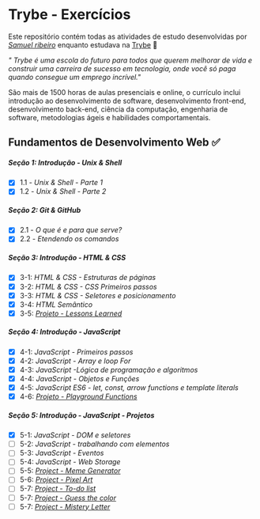 # Trybe - Exercícios

Este repositório contém todas as atividades de estudo desenvolvidas por _[Samuel ribeiro](https://www.linkedin.com/in/samuel-ribeiro-273ba6199/)_ enquanto estudava na [Trybe](https://www.betrybe.com/) :rocket:

_"
Trybe é uma escola do futuro para todos que querem melhorar de vida e construir uma carreira de sucesso em tecnologia, onde você só paga quando consegue um emprego incrível."_

São mais de 1500 horas de aulas presenciais e online, o currículo inclui introdução ao desenvolvimento de software, desenvolvimento front-end, desenvolvimento back-end, ciência da computação, engenharia de software, metodologias ágeis e habilidades comportamentais.

## Fundamentos de Desenvolvimento Web :white_check_mark:

##### Seção 1: Introdução - Unix & Shell

- [x] 1.1 - _Unix & Shell - Parte 1_
- [x] 1.2 - _Unix & Shell - Parte 2_

##### Seção 2: Git & GitHub

- [x] 2.1 - _O que é e para que serve?_
- [x] 2.2 - _Etendendo os comandos_

##### Seção 3: Introdução - HTML & CSS

- [x] 3-1: _HTML & CSS - Estruturas de páginas_
- [x] 3-2: _HTML & CSS - CSS Primeiros passos_
- [x] 3-3: _HTML & CSS - Seletores e posicionamento_
- [x] 3-4: _HTML Semântico_
- [x] 3-5: _[Projeto - Lessons Learned](https://github.com/SamuelR499/lessons-learned)_

##### Seção 4: Introdução - JavaScript

- [x] 4-1: _JavaScript - Primeiros passos_
- [x] 4-2: _JavaScript - Array e loop For_
- [x] 4-3: _JavaScript -Lógica de programação e algoritmos_
- [x] 4-4: _JavaScript - Objetos e Funções_
- [x] 4-5: _JavaScript ES6 - let, const, arrow functions e template literals_
- [x] 4-6: _[Projeto - Playground Functions](https://github.com/SamuelR499/playground-functions)_

##### Seção 5: Introdução - JavaScript - Projetos

- [x] 5-1: _JavaScript - DOM e seletores_
- [ ] 5-2: _JavaScript - trabalhando com elementos_
- [ ] 5-3: _JavaScript - Eventos_
- [ ] 5-4: _JavaScript - Web Storage_
- [ ] 5-5: _[Project - Meme Generator]()_
- [ ] 5-6: _[Project - Pixel Art]()_
- [ ] 5-7: _[Project - To-do list]()_
- [ ] 5-7: _[Project - Guess the color]()_
- [ ] 5-7: _[Project - Mistery Letter]()_
